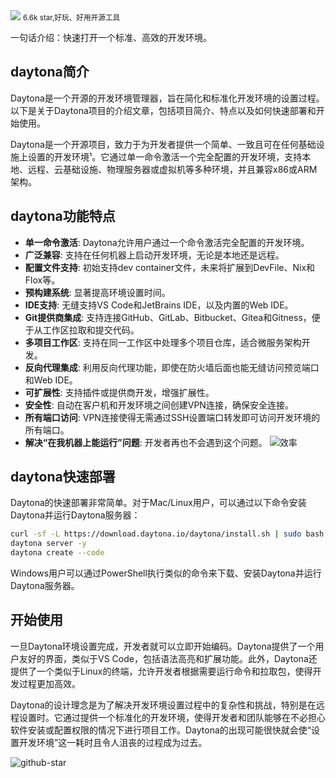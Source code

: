 <img src="/assets/image/240629-daytona-1.png">
<small>6.6k star,好玩、好用开源工具
</small>

一句话介绍：快速打开一个标准、高效的开发环境。



## daytona简介

Daytona是一个开源的开发环境管理器，旨在简化和标准化开发环境的设置过程。以下是关于Daytona项目的介绍文章，包括项目简介、特点以及如何快速部署和开始使用。

Daytona是一个开源项目，致力于为开发者提供一个简单、一致且可在任何基础设施上设置的开发环境¹。它通过单一命令激活一个完全配置的开发环境，支持本地、远程、云基础设施、物理服务器或虚拟机等多种环境，并且兼容x86或ARM架构。



## daytona功能特点
- **单一命令激活**: Daytona允许用户通过一个命令激活完全配置的开发环境。
- **广泛兼容**: 支持在任何机器上启动开发环境，无论是本地还是远程。
- **配置文件支持**: 初始支持dev container文件，未来将扩展到DevFile、Nix和Flox等。
- **预构建系统**: 显著提高环境设置时间。
- **IDE支持**: 无缝支持VS Code和JetBrains IDE，以及内置的Web IDE。
- **Git提供商集成**: 支持连接GitHub、GitLab、Bitbucket、Gitea和Gitness，便于从工作区拉取和提交代码。
- **多项目工作区**: 支持在同一工作区中处理多个项目仓库，适合微服务架构开发。
- **反向代理集成**: 利用反向代理功能，即使在防火墙后面也能无缝访问预览端口和Web IDE。
- **可扩展性**: 支持插件或提供商开发，增强扩展性。
- **安全性**: 自动在客户机和开发环境之间创建VPN连接，确保安全连接。
- **所有端口访问**: VPN连接使得无需通过SSH设置端口转发即可访问开发环境的所有端口。
- **解决“在我机器上能运行”问题**: 开发者再也不会遇到这个问题。
![效率](/assets/image/240629-daytona-1.png)

## daytona快速部署
Daytona的快速部署非常简单。对于Mac/Linux用户，可以通过以下命令安装Daytona并运行Daytona服务器：
```bash
curl -sf -L https://download.daytona.io/daytona/install.sh | sudo bash
daytona server -y
daytona create --code
```
Windows用户可以通过PowerShell执行类似的命令来下载、安装Daytona并运行Daytona服务器。

## 开始使用

一旦Daytona环境设置完成，开发者就可以立即开始编码。Daytona提供了一个用户友好的界面，类似于VS Code，包括语法高亮和扩展功能。此外，Daytona还提供了一个类似于Linux的终端，允许开发者根据需要运行命令和拉取包，使得开发过程更加高效。

Daytona的设计理念是为了解决开发环境设置过程中的复杂性和挑战，特别是在远程设置时。它通过提供一个标准化的开发环境，使得开发者和团队能够在不必担心软件安装或配置权限的情况下进行项目工作。Daytona的出现可能很快就会使“设置开发环境”这一耗时且令人沮丧的过程成为过去。



![github-star](/assets/image/240629-daytona.png)